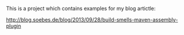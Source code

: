 This is a project which contains examples for my blog
artictle:

http://blog.soebes.de/blog/2013/09/28/build-smells-maven-assembly-plugin
